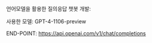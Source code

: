 언어모델을 활용한 질의응답 챗봇 개발:

 사용한 모델: GPT-4-1106-preview
 
 END-POINT: https://api.openai.com/v1/chat/completions
